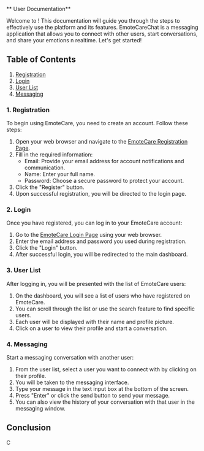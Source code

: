 ** User Documentation**

Welcome to ! This documentation will guide you through the steps to effectively use the platform and its features. EmoteCareChat is a messaging application that allows you to connect with other users, start conversations, and share your emotions n realtime. Let's get started!

## Table of Contents

1. [Registration](#registration)
2. [Login](#login)
3. [User List](#user-list)
4. [Messaging](#messaging)

### 1. Registration <a name="registration"></a>

To begin using EmoteCare, you need to create an account. Follow these steps:

1. Open your web browser and navigate to the [EmoteCare Registration Page](https://emotecare-l7im.vercel.app/).
2. Fill in the required information:
   - Email: Provide your email address for account notifications and communication.
   - Name: Enter your full name.
   - Password: Choose a secure password to protect your account.
3. Click the "Register" button.
4. Upon successful registration, you will be directed to the login page.

### 2. Login <a name="login"></a>

Once you have registered, you can log in to your EmoteCare account:

1. Go to the [EmoteCare Login Page](https://emotecare-l7im.vercel.app/login) using your web browser.
2. Enter the email address and password you used during registration.
3. Click the "Login" button.
4. After successful login, you will be redirected to the main dashboard.

### 3. User List <a name="user-list"></a>

After logging in, you will be presented with the list of EmoteCare users:

1. On the dashboard, you will see a list of users who have registered on EmoteCare.
2. You can scroll through the list or use the search feature to find specific users.
3. Each user will be displayed with their name and profile picture.
4. Click on a user to view their profile and start a conversation.

### 4. Messaging <a name="messaging"></a>

Start a messaging conversation with another user:

1. From the user list, select a user you want to connect with by clicking on their profile.
2. You will be taken to the messaging interface.
3. Type your message in the text input box at the bottom of the screen.
4. Press "Enter" or click the send button to send your message.
5. You can also view the history of your conversation with that user in the messaging window.

## Conclusion

C
